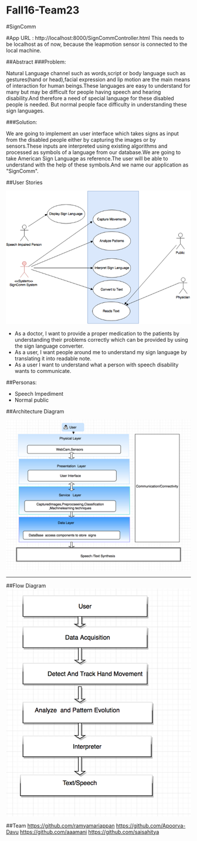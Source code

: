 # Fall16-Team23

#SignComm

#App URL : http://localhost:8000/SignCommController.html 
This needs to be localhost as of now, because the leapmotion sensor is connected to the local machine.

##Abstract
###Problem:


Natural Language channel such as words,script or body language such as gestures(hand or head),facial expression and lip motion are the main means of interaction for human beings.These languages are easy to understand for many  but may be difficult for  people having speech and hearing disability.And therefore a need of special language for these disabled people is needed. But normal people face difficulty in understanding these sign languages.


###Solution:


We are going to implement an user interface which takes signs as input from the disabled people either by capturing the images or by sensors.These inputs are interpreted using existing algorithms and processed as symbols of a language from our database.We are going to take American Sign Language as reference.The user will be able to understand with the help of these symbols.And we name our application as "SignComm".

##User Stories

![alt tag](https://github.com/SJSU272Lab/Fall16-Team23/blob/master/FinalProject/usecase.png)


- As a doctor, I want to provide a proper  medication to the patients by understanding their problems  correctly which can be provided by using the sign language converter.
- As a user, I want people around me to understand my sign language by translating it into readable note.
- As a user I want to understand what a person with speech disability wants to communicate.

##Personas:
- Speech Impediment 
- Normal public



##Architecture Diagram

![alt tag](https://github.com/SJSU272Lab/Fall16-Team23/blob/master/FinalProject/architecture.png)

***

##Flow Diagram
![alt tag](https://github.com/SJSU272Lab/Fall16-Team23/blob/master/FinalProject/flowchart.png)

##Team
https://github.com/ramyamariappan
https://github.com/Apoorva-Davu
https://github.com/aaamani
https://github.com/saisahitya
